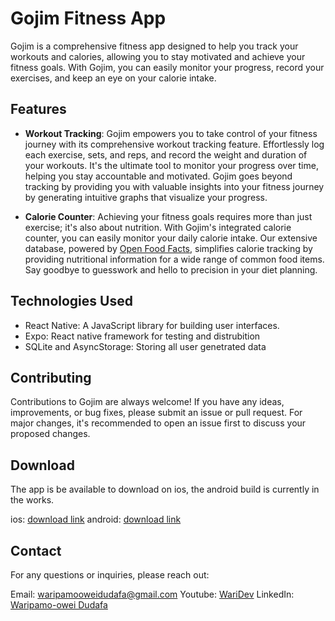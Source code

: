 # Gojim Fitness App

Gojim is a comprehensive fitness app designed to help you track your workouts and calories, allowing you to stay motivated and achieve your fitness goals. With Gojim, you can easily monitor your progress, record your exercises, and keep an eye on your calorie intake.

## Features

- **Workout Tracking**: Gojim empowers you to take control of your fitness journey with its comprehensive workout tracking feature. Effortlessly log each exercise, sets, and reps, and record the weight and duration of your workouts. It's the ultimate tool to monitor your progress over time, helping you stay accountable and motivated. Gojim goes beyond tracking by providing you with valuable insights into your fitness journey by generating intuitive graphs that visualize your progress.

- **Calorie Counter**: Achieving your fitness goals requires more than just exercise; it's also about nutrition. With Gojim's integrated calorie counter, you can easily monitor your daily calorie intake. Our extensive database, powered by [Open Food Facts](https://openfoodfacts.org), simplifies calorie tracking by providing nutritional information for a wide range of common food items. Say goodbye to guesswork and hello to precision in your diet planning.


## Technologies Used

- React Native: A JavaScript library for building user interfaces.
- Expo: React native framework for testing and distrubition
- SQLite and AsyncStorage: Storing all user genetrated data

## Contributing

Contributions to Gojim are always welcome! If you have any ideas, improvements, or bug fixes, please submit an issue or pull request. For major changes, it's recommended to open an issue first to discuss your proposed changes.

## Download

The app is be available to download on ios, the android build is currently in the works.

ios: [download link](https://apps.apple.com/app/id6467132061)
android: [download link](https://github.com/Wari-Dudafa/gojim)

## Contact

For any questions or inquiries, please reach out:

Email: waripamooweidudafa@gmail.com
Youtube: [WariDev](https://www.youtube.com/@waridev)
LinkedIn: [Waripamo-owei Dudafa](https://www.linkedin.com/in/waripamo-owei-dudafa-832130241/)
